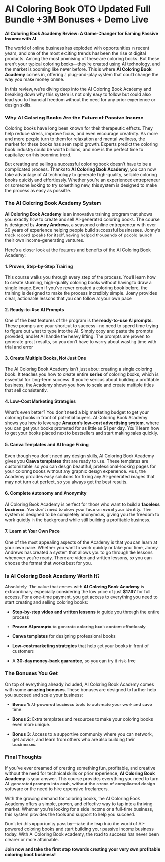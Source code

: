 # AI Coloring Book OTO Updated Full Bundle +3M Bonuses + Demo Live
<p class="" data-start="0" data-end="86"><strong data-start="0" data-end="86">AI Coloring Book Academy Review: A Game-Changer for Earning Passive Income with AI</strong></p>
<p class="" data-start="88" data-end="555">The world of online business has exploded with opportunities in recent years, and one of the most exciting trends has been the rise of digital products. Among the most promising of these are coloring books. But these aren’t your typical coloring books—they’re created using AI technology, and the market is booming like never before. This is where <strong data-start="436" data-end="464">AI Coloring Book Academy</strong> comes in, offering a plug-and-play system that could change the way you make money online.</p>
<p class="" data-start="557" data-end="790">In this review, we’re diving deep into the AI Coloring Book Academy and breaking down why this system is not only easy to follow but could also lead you to financial freedom without the need for any prior experience or design skills.</p>

<h3 class="" data-start="792" data-end="850">Why AI Coloring Books Are the Future of Passive Income</h3>
<p class="" data-start="852" data-end="1245">Coloring books have long been known for their therapeutic effects. They help reduce stress, improve focus, and even encourage creativity. As more and more people turn to them for relaxation and mental wellness, the market for these books has seen rapid growth. Experts predict the coloring book industry could be worth billions, and now is the perfect time to capitalize on this booming trend.</p>
<p class="" data-start="1247" data-end="1649">But creating and selling a successful coloring book doesn’t have to be a complicated process. Thanks to <strong data-start="1351" data-end="1379">AI Coloring Book Academy</strong>, you can now take advantage of AI technology to generate high-quality, sellable coloring books quickly and effortlessly. Whether you’re an experienced entrepreneur or someone looking to try something new, this system is designed to make the process as easy as possible.</p>

<h3 class="" data-start="1651" data-end="1690">The AI Coloring Book Academy System</h3>
<p class="" data-start="1692" data-end="2101"><strong data-start="1692" data-end="1720">AI Coloring Book Academy</strong> is an innovative training program that shows you exactly how to create and sell AI-generated coloring books. The course is designed by <strong data-start="1856" data-end="1873">Jonny Andrews</strong>, a seasoned online entrepreneur with over 20 years of experience helping people build successful businesses. Jonny’s track record speaks for itself, having helped thousands of people launch their own income-generating ventures.</p>
<p class="" data-start="2103" data-end="2185">Here’s a closer look at the features and benefits of the AI Coloring Book Academy:</p>

<h4 class="" data-start="2187" data-end="2228">1. <strong data-start="2195" data-end="2228">Proven, Step-by-Step Training</strong></h4>
<p class="" data-start="2229" data-end="2585">This course walks you through every step of the process. You’ll learn how to create stunning, high-quality coloring books without having to draw a single image. Even if you’ve never created a coloring book before, the training is designed to make the process incredibly simple. Jonny provides clear, actionable lessons that you can follow at your own pace.</p>

<h4 class="" data-start="2587" data-end="2622">2. <strong data-start="2595" data-end="2622">Ready-to-Use AI Prompts</strong></h4>
<p class="" data-start="2623" data-end="3009">One of the best features of the program is the <strong data-start="2670" data-end="2697">ready-to-use AI prompts</strong>. These prompts are your shortcut to success—no need to spend time trying to figure out what to type into the AI. Simply copy and paste the prompts provided, and let AI handle the heavy lifting. The prompts are proven to generate great results, so you don’t have to worry about wasting time with trial and error.</p>

<h4 class="" data-start="3011" data-end="3058">3. <strong data-start="3019" data-end="3058">Create Multiple Books, Not Just One</strong></h4>
<p class="" data-start="3059" data-end="3387">The AI Coloring Book Academy isn’t just about creating a single coloring book. It teaches you how to create entire <strong data-start="3174" data-end="3184">series</strong> of coloring books, which is essential for long-term success. If you’re serious about building a profitable business, the Academy shows you how to scale and create multiple titles that sell consistently.</p>

<h4 class="" data-start="3389" data-end="3430">4. <strong data-start="3397" data-end="3430">Low-Cost Marketing Strategies</strong></h4>
<p class="" data-start="3431" data-end="3799">What’s even better? You don’t need a big marketing budget to get your coloring books in front of potential buyers. AI Coloring Book Academy shows you how to leverage <strong data-start="3597" data-end="3637">Amazon’s low-cost advertising system</strong>, where you can get your books promoted for as little as $1 per day. You’ll learn how to get your books placed next to bestsellers and start making sales quickly.</p>

<h4 class="" data-start="3801" data-end="3848">5. <strong data-start="3809" data-end="3848">Canva Templates and AI Image Fixing</strong></h4>
<p class="" data-start="3849" data-end="4269">Even though you don’t need any design skills, AI Coloring Book Academy gives you <strong data-start="3930" data-end="3949">Canva templates</strong> that are ready to use. These templates are customizable, so you can design beautiful, professional-looking pages for your coloring books without any graphic design experience. Plus, the Academy provides easy solutions for fixing any AI-generated images that may not turn out perfect, so you always get the best results.</p>

<h4 class="" data-start="4271" data-end="4314">6. <strong data-start="4279" data-end="4314">Complete Autonomy and Anonymity</strong></h4>
<p class="" data-start="4315" data-end="4613">AI Coloring Book Academy is perfect for those who want to build a <strong data-start="4381" data-end="4402">faceless business</strong>. You don’t need to show your face or reveal your identity. The system is designed to be completely anonymous, giving you the freedom to work quietly in the background while still building a profitable business.</p>

<h4 class="" data-start="4615" data-end="4649">7. <strong data-start="4623" data-end="4649">Learn at Your Own Pace</strong></h4>
<p class="" data-start="4650" data-end="4981">One of the most appealing aspects of the Academy is that you can learn at your own pace. Whether you want to work quickly or take your time, Jonny Andrews has created a system that allows you to go through the lessons whenever you’re ready. There are video and written lessons, so you can choose the format that works best for you.</p>

<h3 class="" data-start="4983" data-end="5024">Is AI Coloring Book Academy Worth It?</h3>
<p class="" data-start="5026" data-end="5291">Absolutely. The value that comes with <strong data-start="5064" data-end="5092">AI Coloring Book Academy</strong> is extraordinary, especially considering the low price of just <strong data-start="5156" data-end="5166">$17.97</strong> for full access. For a one-time payment, you get access to everything you need to start creating and selling coloring books:</p>

<ul data-start="5293" data-end="5651">
 	<li class="" data-start="5293" data-end="5377">
<p class="" data-start="5295" data-end="5377"><strong data-start="5295" data-end="5337">Step-by-step video and written lessons</strong> to guide you through the entire process</p>
</li>
 	<li class="" data-start="5378" data-end="5448">
<p class="" data-start="5380" data-end="5448"><strong data-start="5380" data-end="5401">Proven AI prompts</strong> to generate coloring book content effortlessly</p>
</li>
 	<li class="" data-start="5449" data-end="5503">
<p class="" data-start="5451" data-end="5503"><strong data-start="5451" data-end="5470">Canva templates</strong> for designing professional books</p>
</li>
 	<li class="" data-start="5504" data-end="5586">
<p class="" data-start="5506" data-end="5586"><strong data-start="5506" data-end="5539">Low-cost marketing strategies</strong> that help get your books in front of customers</p>
</li>
 	<li class="" data-start="5587" data-end="5651">
<p class="" data-start="5589" data-end="5651">A <strong data-start="5591" data-end="5622">30-day money-back guarantee</strong>, so you can try it risk-free</p>
</li>
</ul>
<h3 class="" data-start="5653" data-end="5676">The Bonuses You Get</h3>
<p class="" data-start="5678" data-end="5858">On top of everything already included, AI Coloring Book Academy comes with some <strong data-start="5758" data-end="5777">amazing bonuses</strong>. These bonuses are designed to further help you succeed and scale your business:</p>

<ul data-start="5860" data-end="6173">
 	<li class="" data-start="5860" data-end="5937">
<p class="" data-start="5862" data-end="5937"><strong data-start="5862" data-end="5873">Bonus 1</strong>: AI-powered business tools to automate your work and save time.</p>
</li>
 	<li class="" data-start="5938" data-end="6028">
<p class="" data-start="5940" data-end="6028"><strong data-start="5940" data-end="5951">Bonus 2</strong>: Extra templates and resources to make your coloring books even more unique.</p>
</li>
 	<li class="" data-start="6029" data-end="6173">
<p class="" data-start="6031" data-end="6173"><strong data-start="6031" data-end="6042">Bonus 3</strong>: Access to a supportive community where you can network, get advice, and learn from others who are also building their businesses.</p>
</li>
</ul>
<h3 class="" data-start="6175" data-end="6193">Final Thoughts</h3>
<p class="" data-start="6195" data-end="6548">If you’ve ever dreamed of creating something fun, profitable, and creative without the need for technical skills or prior experience, <strong data-start="6329" data-end="6357">AI Coloring Book Academy</strong> is your answer. This course provides everything you need to turn AI-generated prompts into cash, without the stress of complicated design software or the need to hire expensive freelancers.</p>
<p class="" data-start="6550" data-end="6826">With the growing demand for coloring books, the AI Coloring Book Academy offers a simple, proven, and effective way to tap into a thriving market. Whether you’re looking for a side income or a full-time business, this system provides the tools and support to help you succeed.</p>
<p class="" data-start="6828" data-end="7069">Don’t let this opportunity pass by—take the leap into the world of AI-powered coloring books and start building your passive income business today. With AI Coloring Book Academy, the road to success has never been clearer or more attainable.</p>
<p class="" data-start="7071" data-end="7173"><strong data-start="7071" data-end="7173" data-is-last-node="">Join now and take the first step towards creating your very own profitable coloring book business!</strong></p>
